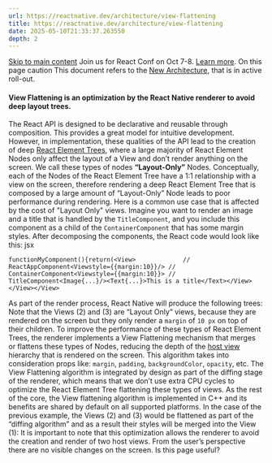 ```yaml
---
url: https://reactnative.dev/architecture/view-flattening
title: https://reactnative.dev/architecture/view-flattening
date: 2025-05-10T21:33:37.263550
depth: 2
---
```


[Skip to main content](https://reactnative.dev/architecture/view-flattening#__docusaurus_skipToContent_fallback)
Join us for React Conf on Oct 7-8. [Learn more](https://conf.react.dev).
On this page
caution
This document refers to the [New Architecture](https://reactnative.dev/architecture/fabric-renderer), that is in active roll-out.
#### View Flattening is an optimization by the React Native renderer to avoid deep layout trees.[​](https://reactnative.dev/architecture/view-flattening#view-flattening-is-an-optimization-by-the-react-native-renderer-to-avoid-deep-layout-trees "Direct link to View Flattening is an optimization by the React Native renderer to avoid deep layout trees.")
The React API is designed to be declarative and reusable through composition. This provides a great model for intuitive development. However, in implementation, these qualities of the API lead to the creation of deep [React Element Trees](https://reactnative.dev/architecture/glossary#react-element-tree-and-react-element), where a large majority of React Element Nodes only affect the layout of a View and don’t render anything on the screen. We call these types of nodes **“Layout-Only”** Nodes.
Conceptually, each of the Nodes of the React Element Tree have a 1:1 relationship with a view on the screen, therefore rendering a deep React Element Tree that is composed by a large amount of “Layout-Only” Node leads to poor performance during rendering.
Here is a common use case that is affected by the cost of "Layout Only" views.
Imagine you want to render an image and a title that is handled by the `TitleComponent`, and you include this component as a child of the `ContainerComponent` that has some margin styles. After decomposing the components, the React code would look like this:
jsx
```
functionMyComponent(){return(<View>             // ReactAppComponent<Viewstyle={{margin:10}}/> // ContainerComponent<Viewstyle={{margin:10}}> // TitleComponent<Image{...}/><Text{...}>This is a title</Text></View></View></View>
```

As part of the render process, React Native will produce the following trees:
Note that the Views (2) and (3) are “Layout Only” views, because they are rendered on the screen but they only render a `margin` of `10 px` on top of their children.
To improve the performance of these types of React Element Trees, the renderer implements a View Flattening mechanism that merges or flattens these types of Nodes, reducing the depth of the [host view](https://reactnative.dev/architecture/glossary#host-view-tree-and-host-view) hierarchy that is rendered on the screen. This algorithm takes into consideration props like: `margin`, `padding`, `backgroundColor`, `opacity`, etc.
The View Flattening algorithm is integrated by design as part of the diffing stage of the renderer, which means that we don’t use extra CPU cycles to optimize the React Element Tree flattening these types of views. As the rest of the core, the View flattening algorithm is implemented in C++ and its benefits are shared by default on all supported platforms.
In the case of the previous example, the Views (2) and (3) would be flattened as part of the “diffing algorithm” and as a result their styles will be merged into the View (1):
It is important to note that this optimization allows the renderer to avoid the creation and render of two host views. From the user’s perspective there are no visible changes on the screen.
Is this page useful?

